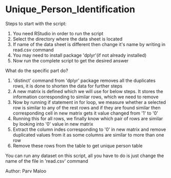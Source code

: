 # Unique_Person_Identification

Steps to start with the script:
1) You need RStudio in order to run the script
2) Select the directory where the data sheet is located
3) If name of the data sheet is different then change it's name by writing in read.csv command
4) You may need to install package 'dplyr'(if not already installed)
5) Now run the complete script to get the desired answer

What do the specific part do?
1) 'distinct' command from 'dplyr' package removes all the duplicates rows, it is done to shorten the data for further steps
2) A new matrix is defined which we will use for below steps. It stores the information corresponding to similar rows, which we need to remove
3) Now by running if statement in for loop, we measure whether a selected row is similar to any of the rest rows and if they are found similar then corresponding cell in new matrix gets it value changed from '1' to '0'
4) Running this for all rows, we finally know which pair of rows are similar by looking into '0' value in new matrix
5) Extract the column indes corresponding to '0' in new matrix and remove duplicated values from it as some columns are similar to more than one row
6) Remove these rows from the table to get unique person table

You can run any dataset on this script, all you have to do is just change the name of the file in 'read.csv' command

Author: Parv Maloo
